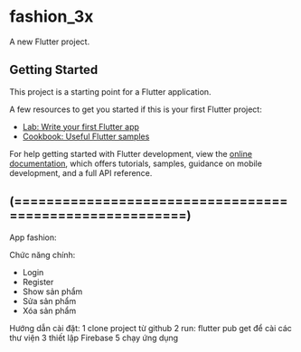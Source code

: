 # fashion_3x

A new Flutter project.

## Getting Started

This project is a starting point for a Flutter application.

A few resources to get you started if this is your first Flutter project:

- [Lab: Write your first Flutter app](https://docs.flutter.dev/get-started/codelab)
- [Cookbook: Useful Flutter samples](https://docs.flutter.dev/cookbook)

For help getting started with Flutter development, view the
[online documentation](https://docs.flutter.dev/), which offers tutorials,
samples, guidance on mobile development, and a full API reference.


## (========================================================)

App fashion:

Chức năng chính:
- Login
- Register
- Show sản phẩm
- Sửa sản phẩm
- Xóa sản phẩm

Hướng dẫn cài đặt:
1 clone project từ github
2 run: flutter pub get để cài các thư viện
3 thiết lập Firebase
5 chạy ứng dụng